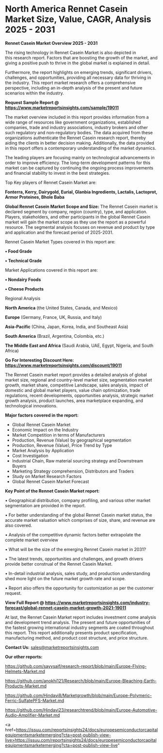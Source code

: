 # North America Rennet Casein Market Size, Value, CAGR, Analysis 2025 - 2031

<Strong> Rennet Casein Market Overview 2025 - 2031</strong>

The rising technology in Rennet Casein Market is also depicted in this research report. Factors that are boosting the growth of the market, and giving a positive push to thrive in the global market is explained in detail.

Furthermore, the report highlights on emerging trends, significant drivers, challenges, and opportunities, providing all necessary data for thriving in the industry. This report market research offers a comprehensive perspective, including an in-depth analysis of the present and future scenarios within the industry.

<strong>Request Sample Report @ <a href=https://www.marketreportsinsights.com/sample/19011>https://www.marketreportsinsights.com/sample/19011</a></strong>

The market overview included in this report provides information from a wide range of resources like government organizations, established companies, trade and industry associations, industry brokers and other such regulatory and non-regulatory bodies. The data acquired from these organizations authenticate the Rennet Casein research report, thereby aiding the clients in better decision making. Additionally, the data provided in this report offers a contemporary understanding of the market dynamics.

The leading players are focusing mainly on technological advancements in order to improve efficiency. The long-term development patterns for this market can be captured by continuing the ongoing process improvements and financial stability to invest in the best strategies.

Top Key players of Rennet Casein Market are:

<strong>Fonterra, Kerry, Dairygold, Eurial, Glanbia Ingredients, Lactalis, Lactoprot, Armor Proteines, Bhole Baba</strong>

<strong><b>Global Rennet Casein Market Scope and Size:</b></strong>
The Rennet Casein market is declared segment by company, region (country), type, and application. Players, stakeholders, and other participants in the global Rennet Casein market will gain the market scope as they use the report as a powerful resource. The segmental analysis focuses on revenue and product by type and application and the forecast period of 2025-2031.

Rennet Casein Market Types covered in this report are:

<strong>• Food Grade

• Technical Grade</strong>

Market Applications covered in this report are:

<strong>• Nondairy Foods

• Cheese Products</strong> 

Regional Analysis

<strong>North America</strong> (the United States, Canada, and Mexico)

<strong>Europe</strong> (Germany, France, UK, Russia, and Italy)

<strong>Asia-Pacific</strong> (China, Japan, Korea, India, and Southeast Asia)

<strong>South America</strong> (Brazil, Argentina, Colombia, etc.)

<strong>The Middle East and Africa</strong> (Saudi Arabia, UAE, Egypt, Nigeria, and South Africa)

<strong>Go For Interesting Discount Here: <a href=https://www.marketreportsinsights.com/discount/19011>https://www.marketreportsinsights.com/discount/19011</a></strong>

The Rennet Casein market report provides a detailed analysis of global market size, regional and country-level market size, segmentation market growth, market share, competitive Landscape, sales analysis, impact of domestic and global market players, value chain optimization, trade regulations, recent developments, opportunities analysis, strategic market growth analysis, product launches, area marketplace expanding, and technological innovations.

<strong><b>Major factors covered in the report:</b></strong>
<ul>
  <li>Global Rennet Casein Market </li>
  <li>Economic Impact on the Industry</li>
  <li>Market Competition in terms of Manufacturers</li>
  <li>Production, Revenue (Value) by geographical segmentation</li>
  <li>Production, Revenue (Value), Price Trend by Type</li>
  <li>Market Analysis by Application</li>
  <li>Cost Investigation</li>
  <li>Industrial Chain, Raw material sourcing strategy and Downstream Buyers</li>
  <li>Marketing Strategy comprehension, Distributors and Traders</li>
  <li>Study on Market Research Factors</li>
  <li>Global Rennet Casein Market Forecast</li>
</ul>

<strong><b>Key Point of the Rennet Casein Market report:</b></strong>

• Geographical distribution, company profiling, and various other market segmentation are provided in the report.

• For better understanding of the global Rennet Casein market status, the accurate market valuation which comprises of size, share, and revenue are also covered.

• Analysis of the competitive dynamic factors better extrapolate the complete market overview

• What will be the size of the emerging Rennet Casein market in 2031?

• The latest trends, opportunities and challenges, and growth drivers provide better construal of the Rennet Casein Market.

• In-detail industrial analysis, sales study, and production understanding shed more light on the future market growth rate and scope.

• Report also offers the opportunity for customization as per the customer request.

<strong><b>View Full Report @ <a href=https://www.marketreportsinsights.com/industry-forecast/global-rennet-casein-market-growth-2021-19011>https://www.marketreportsinsights.com/industry-forecast/global-rennet-casein-market-growth-2021-19011</a></b></strong>


At last, the Rennet Casein Market report includes investment come analysis and development trend analysis. The present and future opportunities of the fastest growing international industry segments are coated throughout this report. This report additionally presents product specification, manufacturing method, and product cost structure, and price structure.

<strong>Contact Us:</strong>
sales@marketreportsinsights.com

<strong>Our other reports:</strong>

<a href=https://github.com/sayysaif/research-report/blob/main/Europe-Flying-Helmets-Market.md>https://github.com/sayysaif/research-report/blob/main/Europe-Flying-Helmets-Market.md</a>

<a href=https://github.com/anokhi121/Research/blob/main/Europe-Bleaching-Earth-Products-Market.md>https://github.com/anokhi121/Research/blob/main/Europe-Bleaching-Earth-Products-Market.md</a>

<a href=https://github.com/Hindavi8/Marketgrowth/blob/main/Europe-Polymeric-Ferric-SulfatePFS-Market.md>https://github.com/Hindavi8/Marketgrowth/blob/main/Europe-Polymeric-Ferric-SulfatePFS-Market.md</a>

<a href=https://github.com/Hindavi23/researchtrend/blob/main/Europe-Automotive-Audio-Amplifier-Market.md>https://github.com/Hindavi23/researchtrend/blob/main/Europe-Automotive-Audio-Amplifier-Market.md</a>

<a href=https://issuu.com/reportsinsights24/docs/europesemiconductorcapitalequipmentsmarketemerging?cta=post-publish-view-live>https://issuu.com/reportsinsights24/docs/europesemiconductorcapitalequipmentsmarketemerging?cta=post-publish-view-live</a>"
